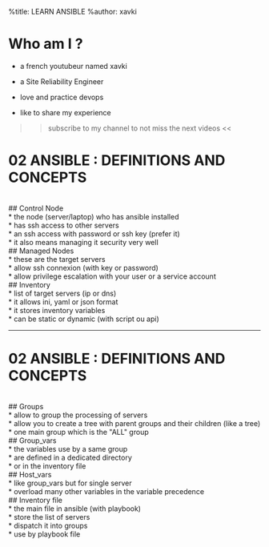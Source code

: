 %title: LEARN ANSIBLE
%author: xavki


# Who am I ? 

* a french youtubeur named xavki

* a Site Reliability Engineer

* love and practice devops

* like to share my experience

>> subscribe to my channel to not miss the next videos <<


# 02 ANSIBLE : DEFINITIONS AND CONCEPTS


<br>
## Control Node

<br>
* the node (server/laptop) who has ansible installed

<br>
* has ssh access to other servers

<br>
* an ssh access with password or ssh key (prefer it)

<br>
* it also means managing it security very well

<br>
## Managed Nodes

<br>
* these are the target servers

<br>
* allow ssh connexion (with key or password)

<br>
* allow privilege escalation with your user or a service account

<br>
## Inventory

<br>
* list of target servers (ip or dns)

<br>
* it allows ini, yaml or json format

<br>
* it stores inventory variables

<br>
* can be static or dynamic (with script ou api)

-----------------------------------------------------------------

# 02 ANSIBLE : DEFINITIONS AND CONCEPTS

<br>
## Groups

<br>
* allow to group the processing of servers

<br>
* allow you to create a tree with parent groups and their children (like a tree)

<br>
* one main group which is the "ALL" group

<br>
## Group_vars

<br>
* the variables use by a same group

<br>
* are defined in a dedicated directory

<br>
* or in the inventory file

<br>
## Host_vars

<br>
* like group_vars but for single server

<br>
* overload many other variables in the variable precedence

<br>
## Inventory file

<br>
* the main file in ansible (with playbook)

<br>
* store the list of servers

<br>
* dispatch it into groups

<br>
* use by playbook file

